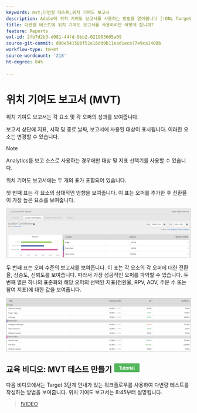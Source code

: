 ```yaml
---
keywords: mvt;다변량 테스트;위치 기여도 보고서
description: Adobe에 위치 기여도 보고서를 사용하는 방법을 알아봅니다 [!DNL Target] 각 요소 및 각 오퍼의 성과를 표시하는 경험 타깃팅 활동입니다.
title: 다변량 테스트에 위치 기여도 보고서를 사용하려면 어떻게 합니까?
feature: Reports
exl-id: 2fb7d2b3-d981-44fd-9bb2-021903605a09
source-git-commit: d90e541588f51e16dd9b11ead1ece77e9ca1408b
workflow-type: tm+mt
source-wordcount: '218'
ht-degree: 84%

---
```


# 위치 기여도 보고서 (MVT)

위치 기여도 보고서는 각 요소 및 각 오퍼의 성과를 보여줍니다.

보고서 상단에 지표, 시작 및 종료 날짜, 보고서에 사용된 대상이 표시됩니다. 이러한 요소는 변경할 수 있습니다.

>[!NOTE]
>
>Analytics를 보고 소스로 사용하는 경우에만 대상 및 지표 선택기를 사용할 수 있습니다.

위치 기여도 보고서에는 두 개의 표가 포함되어 있습니다.

첫 번째 표는 각 요소의 상대적인 영향을 보여줍니다. 이 표는 오퍼를 추가한 후 전환율이 가장 높은 요소를 보여줍니다.

![](/help/main/c-reports/assets/locationcontributiontop.png)

두 번째 표는 오퍼 수준의 보고서를 보여줍니다. 이 표는 각 요소의 각 오퍼에 대한 전환율, 상승도, 신뢰도를 보여줍니다. 따라서 가장 성공적인 오퍼를 파악할 수 있습니다. 두 번째 열은 하나의 표준화와 해당 오퍼의 선택된 지표(전환율, RPV, AOV, 주문 수 또는 참여 지표)에 대한 값을 보여줍니다.

![](/help/main/c-reports/assets/locationcontributionbottom.png)

## 교육 비디오: MVT 테스트 만들기 ![튜토리얼 배지](/help/main/assets/tutorial.png)

다음 비디오에서는 Target 3단계 안내가 있는 워크플로우를 사용하여 다변량 테스트를 작성하는 방법을 보여줍니다. 위치 기여도 보고서는 8:45부터 설명됩니다.

>[!VIDEO](https://video.tv.adobe.com/v/17395)

